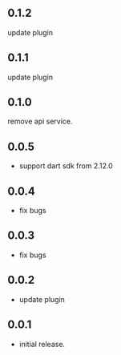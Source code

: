 ## 0.1.2
update plugin

## 0.1.1
update plugin

## 0.1.0
remove api service.

## 0.0.5

* support dart sdk from 2.12.0

## 0.0.4

* fix bugs

## 0.0.3

* fix bugs

## 0.0.2

* update plugin


## 0.0.1

* initial release.
